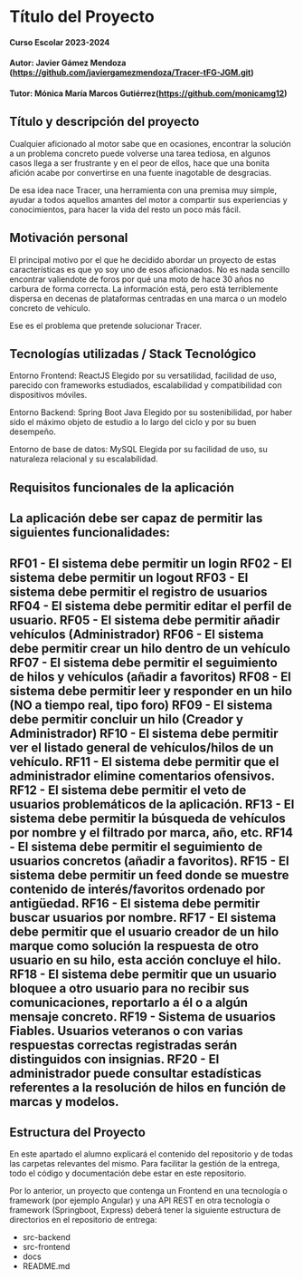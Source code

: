 # Título del Proyecto

#### Curso Escolar 2023-2024
#### Autor: Javier Gámez Mendoza (https://github.com/javiergamezmendoza/Tracer-tFG-JGM.git)
#### Tutor: Mónica María Marcos Gutiérrez(https://github.com/monicamg12)

## Título y descripción del proyecto

Cualquier aficionado al motor sabe que en ocasiones, encontrar la solución a un problema concreto puede volverse una tarea tediosa, en algunos casos llega a ser frustrante y en el peor de ellos, hace que una bonita afición acabe por convertirse en una fuente inagotable de desgracias.

De esa idea nace Tracer, una herramienta con una premisa muy simple, ayudar a todos aquellos amantes del motor a compartir sus experiencias y conocimientos, para hacer la vida del resto un poco más fácil.

## Motivación personal

El principal motivo por el que he decidido abordar un proyecto de estas características es que yo soy uno de esos aficionados. No es nada sencillo encontrar valiendote de foros por qué una moto de hace 30 años no carbura de forma correcta. La información está, pero está terriblemente dispersa en decenas de plataformas centradas en una marca o un modelo concreto de vehículo. 

Ese es el problema que pretende solucionar Tracer.  

## Tecnologías utilizadas / Stack Tecnológico

Entorno Frontend: ReactJS
Elegido por su versatilidad, facilidad de uso, parecido con frameworks estudiados, escalabilidad y compatibilidad con dispositivos móviles.

Entorno Backend: Spring Boot Java
Elegido por su sostenibilidad, por haber sido el máximo objeto de estudio a lo largo del ciclo y por su buen desempeño.

Entorno de base de datos: MySQL
Elegida por su facilidad de uso, su naturaleza relacional y su escalabilidad.

## Requisitos funcionales de la aplicación

La aplicación debe ser capaz de permitir las siguientes funcionalidades: 
---
RF01 - El sistema debe permitir un login
RF02 - El sistema debe permitir un logout
RF03 - El sistema debe permitir el registro de usuarios
RF04 - El sistema debe permitir editar el perfil de usuario. 
RF05 - El sistema debe permitir añadir vehículos (Administrador)
RF06 - El sistema debe permitir crear un hilo dentro de un vehículo
RF07 - El sistema debe permitir el seguimiento de hilos y vehículos (añadir a favoritos)
RF08 - El sistema debe permitir leer y responder en un hilo (NO a tiempo real, tipo foro)
RF09 - El sistema debe permitir concluir un hilo (Creador y Administrador)
RF10 - El sistema debe permitir ver el listado general de vehículos/hilos de un vehículo.
RF11 - El sistema debe permitir que el administrador elimine comentarios ofensivos.
RF12 - El sistema debe permitir el veto de usuarios problemáticos de la aplicación.
RF13 - El sistema debe permitir la búsqueda de vehículos por nombre y el filtrado por marca, año, etc.
RF14  - El sistema debe permitir el seguimiento de usuarios concretos (añadir a favoritos).
RF15 - El sistema debe permitir un feed donde se muestre contenido de interés/favoritos ordenado por antigüedad.
RF16  - El sistema debe permitir buscar usuarios por nombre.
RF17  - El sistema debe permitir que el usuario creador de un hilo marque como solución la respuesta de otro usuario en su hilo, esta acción concluye el hilo.
RF18 - El sistema debe permitir que un usuario bloquee a otro usuario para no recibir sus comunicaciones, reportarlo a él o a algún mensaje concreto.
RF19 - Sistema de usuarios Fiables. Usuarios veteranos o con varias respuestas correctas registradas serán distinguidos con insignias.
RF20 - El administrador puede consultar estadísticas referentes a la resolución de hilos en función de marcas y modelos.
---
## Estructura del Proyecto

En este apartado el alumno explicará el contenido del repositorio y de todas las carpetas relevantes del mismo. Para facilitar la gestión de la entrega, todo el código y documentación debe estar en este repositorio.

Por lo anterior, un proyecto que contenga un Frontend en una tecnología o framework (por ejemplo Angular) y una API REST en otra tecnología o framework (Springboot, Express) deberá tener la siguiente estructura de directorios en el repositorio de entrega:

- src-backend
- src-frontend
- docs
- README.md



